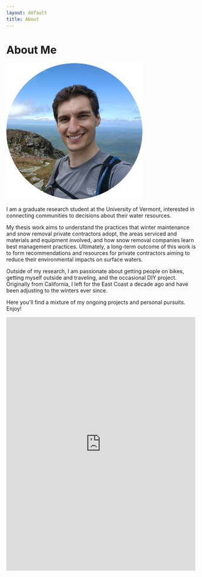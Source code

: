 ```yaml
---
layout: default
title: About
---
```

<div class="content-block">
  <h1 class="featured-text" id="profile-intro">About Me
  </h1>
  </div>
<div class="content-block">
  <img src="/assets/profile.png" id="profile-img">
  </div>

I am a graduate research student at the University of Vermont, interested in connecting communities to decisions about their water resources. 

My thesis work aims to understand the practices that winter maintenance and snow removal private contractors adopt, the areas serviced and materials and equipment involved, and how snow removal companies learn best management practices. Ultimately, a long-term outcome of this work is to form recommendations and resources for private contractors aiming to reduce their environmental impacts on surface waters.

Outside of my research, I am passionate about getting people on bikes, getting myself outside and traveling, and the occasional DIY project. Originally from California, I left for the East Coast a decade ago and have been adjusting to the winters ever since.

Here you'll find a mixture of my ongoing projects and personal pursuits. Enjoy!

<iframe id="contact-form" src="https://docs.google.com/forms/d/e/1FAIpQLSdF2-jt4IzQfpnvxtYXM8EoDYN46iPiZ6D-wnoplDk7bBUtjg/viewform?embedded=true" width="500" height="670" frameborder="0" marginheight="0" marginwidth="0">Loading...</iframe>
